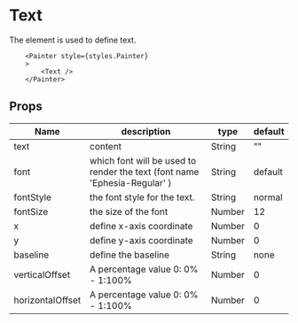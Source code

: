 # Text

The element is used to define text.

```JS
    <Painter style={styles.Painter} 
    >
        <Text />      
    </Painter>
```

## Props

| Name | description | type | default |
| --- | --- | --- | --- |
| text | content | String | "" |
| font | which font will be used to render the text (font name 'Ephesia-Regular' ) | String | default |
| fontStyle | the font style for the text. | String | normal |
| fontSize | the size of the font | Number | 12|
| x | define x-axis coordinate | Number | 0 |
| y | define y-axis coordinate | Number | 0 |
| baseline | define the baseline| String | none |
| verticalOffset | A percentage value 0: 0% - 1:100% | Number | 0 |
| horizontalOffset | A percentage value 0: 0% - 1:100% | Number | 0 |
